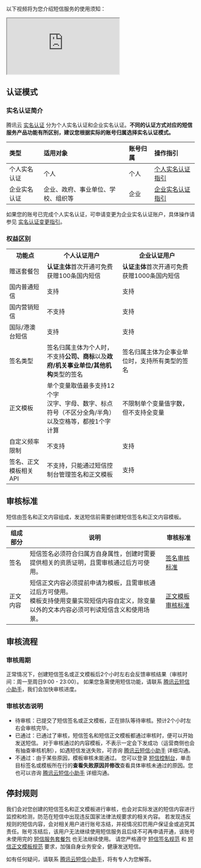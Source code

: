 以下视频将为您介绍短信服务的使用须知：
<div class="doc-video-mod"><iframe src="https://cloud.tencent.com/edu/learning/quick-play/1997-23898?source=gw.doc.media&withPoster=1&notip=1"></iframe></div>

## 认证模式
### 实名认证简介
腾讯云 [实名认证](https://cloud.tencent.com/document/product/378/3629) 分为个人实名认证和企业实名认证。**不同的认证方式对应的短信服务产品功能有所区别，建议您根据实际的账号归属选择实名认证模式。**

| 类型             | 适用对象                           | 账号归属 | 操作指引                                                     |
| :--------------- | :--------------------------------- | :------- | :----------------------------------------------------------- |
| 个人实名认证 | 个人                               | 个人      | [个人实名认证指引](https://cloud.tencent.com/document/product/378/10495) |
| 企业实名认证 | 企业、政府、事业单位、学校、组织等 | 企业     | [企业实名认证指引](https://cloud.tencent.com/document/product/378/10496) |

如果您的账号已完成个人实名认证，可申请变更为企业实名认证账户，具体操作请参见 [实名认证变更指引](https://cloud.tencent.com/document/product/378/34075)。

### 权益区别

<table ><tbody ><tr>
<th >功能点</th><th width="40%" >个人认证用户</th><th width="40%" >企业认证用户</th></tr>

<tr>
<td>赠送套餐包</td>
<td><b>认证主体</b>首次开通可免费获赠100条国内短信</td>
<td><b>认证主体</b>首次开通可免费获赠1000条国内短信</td>
</tr>

<tr>
<td>国内普通短信</td>
<td>支持</td>
<td>支持</td>
</tr>

<tr>
<td>国内营销短信</td>
<td>不支持</td>
<td>支持</td>
</tr>

<tr>
<td>国际/港澳台短信</td>
<td>支持</td>
<td>支持</td>
</tr>

<tr>
<td>签名类型</td>
<td>签名归属主体为个人时，不支持<b>公司、商标</b>以及<b>政府/机关事业单位/其他机构</b>类型的签名</td>
<td>签名归属主体为企事业单位时，支持所有类型的签名</td>
</tr>

<tr>
<td>正文模板</td>
<td>单个变量取值最多支持12个字<br>
汉字、字母、数字、标点符号（不区分全角/半角）以及空格等，都按1个字计算</td>
<td>不限制单个变量值字数，但不支持全变量</td>
</tr>

<tr>
<td>自定义频率限制</td>
<td>不支持</td>
<td>支持</td>
</tr>

<tr>
<td>签名、正文模板相关 API</td>
<td>不支持，只能通过短信控制台管理签名和正文模板</td>
<td>支持</td>
</tr>

</tbody>
</table>

 


## 审核标准
短信由签名和正文内容组成，发送短信前需要创建短信签名和正文内容模板。

| 组成部分 | 说明 | 审核标准 |
|---------|---------|---------|
| 签名 | 短信签名必须符合归属方自身属性，创建时需要提供相关的资质证明，且需审核通过后方可使用。 | [签名审核标准](https://cloud.tencent.com/document/product/382/39022) |
| 正文内容 | 短信正文内容必须提前申请为模板，且需审核通过后方可使用。<br>模板支持使用变量实现短信内容自定义，除变量以外的文本内容必须可判读短信含义和使用场景。 | [正文模板审核标准](https://cloud.tencent.com/document/product/382/39023) |

## 审核流程
### 审核周期
正常情况下，创建短信签名或正文模板后2个小时左右会反馈审核结果（审核时间：周一至周日9:00 - 23:00）。
如果您急需使用短信功能，请联系	[腾讯云短信小助手](https://tccc.qcloud.com/web/im/index.html#/chat?webAppId=8fa15978f85cb41f7e2ea36920cb3ae1&title=Sms)，我们会加快审核进度。

### 审核状态说明
- 待审核：已提交了短信签名或正文模板，正在排队等待审核。预计2个小时左右会审核完毕。
- 已通过：已通过了审核，短信签名和短信正文模板都通过审核时，便可以开始发送短信。
 对于审核通过的内容模板，不表示一定会下发成功（运营商侧也会有抽查审核机制），如遇短信发送失败，可咨询 [腾讯云短信小助手](https://tccc.qcloud.com/web/im/index.html#/chat?webAppId=8fa15978f85cb41f7e2ea36920cb3ae1&title=Sms) 详细沟通。
- 不通过：由于某些原因，模板审核未能通过。
  您可以登录 [短信控制台](https://console.cloud.tencent.com/sms/smsSign/1400054957/0/10)，单击目标签名或模板所在行的**查看失败原因并修改**查看具体审核未通过的原因。您也可以咨询 [腾讯云短信小助手](https://tccc.qcloud.com/web/im/index.html#/chat?webAppId=8fa15978f85cb41f7e2ea36920cb3ae1&title=Sms) 详细沟通。

## 停封规则
我们会对您创建的短信签名和正文模板进行审核，也会对实际发送的短信内容进行监控和检测，防范在短信中出现违反国家法律法规要求的相关内容。
若发现违反规则的短信内容，会对相关用户进行账号冻结，并视情况扣罚用户保证金或追究其责任。账号冻结后，该用户无法继续使用短信服务且后续不可再申请开通，该账号未使用完的 [短信服务套餐包](https://cloud.tencent.com/document/product/382/18059) 也无法继续使用。
请您严格遵守 [短信签名规范](https://cloud.tencent.com/document/product/382/39022) 和 [短信正文模板规范](https://cloud.tencent.com/document/product/382/39023) 要求，加强自身业务安全，健康发送短信。

如有任何疑问，请联系 [腾讯云短信小助手](https://tccc.qcloud.com/web/im/index.html#/chat?webAppId=8fa15978f85cb41f7e2ea36920cb3ae1&title=Sms)，将有专人为您解答。



